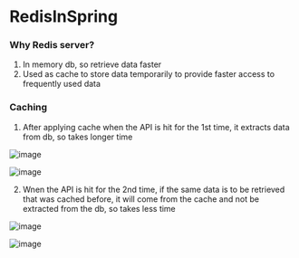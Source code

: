 # RedisInSpring

### Why Redis server?
1. In memory db, so retrieve data faster
2. Used as cache to store data temporarily to provide faster access to frequently used data

### Caching
1. After applying cache when the API is hit for the 1st time, it extracts data from db, so takes longer time

![image](https://github.com/user-attachments/assets/50e4edc9-67a5-4578-b99e-ee4f1a6ca9fe)

![image](https://github.com/user-attachments/assets/6a58ef6f-6814-49f4-bfa0-a6dc57b03ec4)


2. Wnen the API is hit for the 2nd time, if the same data is to be retrieved that was cached before, it will come from the cache and not be extracted from the db, so takes less time

![image](https://github.com/user-attachments/assets/374991ae-cee9-49ed-8be8-e7ecf9b0ff43)

![image](https://github.com/user-attachments/assets/fff590d0-70ae-43e6-be23-89170b7056d8)

